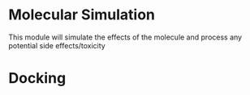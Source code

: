 # Molecular Simulation
This module will simulate the effects of the molecule and process any potential side effects/toxicity


# Docking

